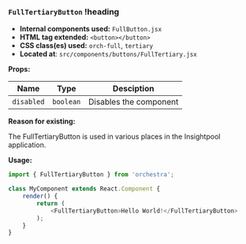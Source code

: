 ### `FullTertiaryButton` !heading

* __Internal components used:__ `FullButton.jsx`
* __HTML tag extended:__ `<button></button>`
* __CSS class(es) used:__ `orch-full`, `tertiary`
* __Located at__: `src/components/buttons/FullTertiary.jsx`

**Props:**

| Name          | Type          | Desciption                                    |
| ------------- |---------------| ----------------------------------------------|
| `disabled`    | `boolean`     | Disables the component                        |

**Reason for existing:**

The FullTertiaryButton is used in various places in the Insightpool application.

**Usage:**

```javascript
import { FullTertiaryButton } from 'orchestra';

class MyComponent extends React.Component {
	render() {
		return (
			<FullTertiaryButton>Hello World!</FullTertiaryButton>
		);
	}
}
```

